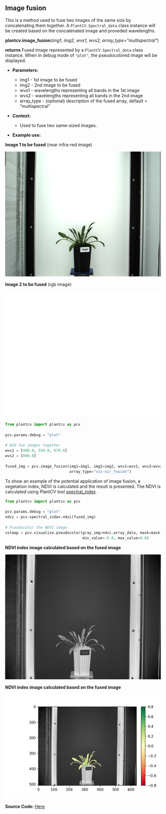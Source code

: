 ## Image fusion

This is a method used to fuse two images of the same size by concatenating them together. A `PlantCV.Spectral_data` 
class instance will be created based on the concatenated image and proveded wavelengths. 

**plantcv.image_fusion**(*img1, img2, wvs1, wvs2, array_type="multispectral"*)

**returns** Fused image represented by a `PlantCV.Spectral_data` class instance.
When in debug mode of `"plot"`, the pseudocolored image will be displayed.

- **Parameters:**
    - img1 - 1st image to be fused
    - img2 - 2nd image to be fused
    - wvs1 - wavelengths representing all bands in the 1st image
    - wvs2 - wavelengths representing all bands in the 2nd image
    - array_type - (optional) description of the fused array, default = "multispectral"
  
- **Context:**
    - Used to fuse two same-sized images. 
  
- **Example use:**
<!---[Use In Image Registration](xxx.md)--->
    
**Image 1 to be fused** (near infra-red image)

![Screenshot](img/documentation_images/image_fusion/img1_rgb.png)

**Image 2 to be fused** (rgb image)

![Screenshot](img/documentation_images/image_fusion/img2_nir.png)

```python
from plantcv import plantcv as pcv

pcv.params.debug = "plot"

# Add two images together
wvs1 = [480.0, 550.0, 670.0]
wvs2 = [800.0]

fused_img = pcv.image_fusion(img1=img1, img2=img2, wvs1=wvs1, wvs2=wvs2, 
                             array_type="vis-nir_fusion")

```

To show an example of the potential application of image fusion, a vegetation index, NDVI is calculated and the result 
is presented. The NDVI is calculated using PlantCV tool [spectral_index](spectral_index.md) .

```python
from plantcv import plantcv as pcv

pcv.params.debug = "plot"
ndvi = pcv.spectral_index.ndvi(fused_img)

# Pseudocolor the NDVI image
colmap = pcv.visualize.pseudocolor(gray_img=ndvi.array_data, mask=mask, cmap="RdYlGn", 
                                   min_value=-0.8, max_value=0.8)

```
**NDVI index image calculated based on the fused image**

![NDVI image](img/documentation_images/image_fusion/NDVI.png)

**NDVI index image calculated based on the fused image**

![Pseudocolored NDVI image](img/documentation_images/image_fusion/ndvi_colormap.png)

**Source Code:** [Here](https://github.com/danforthcenter/plantcv/blob/master/plantcv/plantcv/image_fusion.py)
